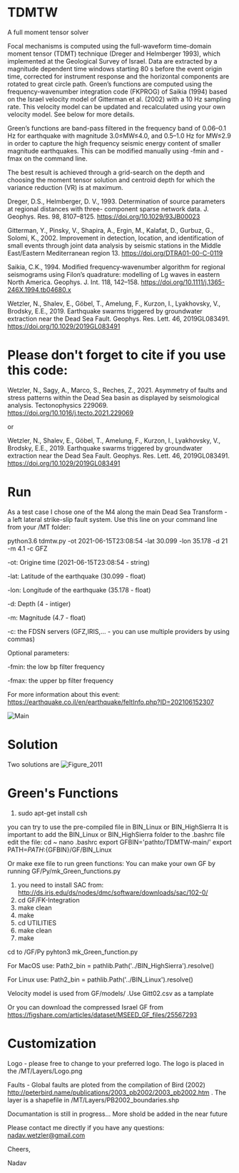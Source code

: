 # TDMTW
A full moment tensor solver

Focal mechanisms is computed using the full-waveform time-domain moment tensor (TDMT) technique (Dreger and Helmberger 1993), which implemented at the Geological Survey of Israel. Data are extracted by a magnitude dependent time windows starting 80 s before the event origin time, corrected for instrument response and the horizontal components are rotated to great circle path. Green’s functions are computed using the frequency-wavenumber integration code (FKPROG) of Saikia (1994) based on the Israel velocity model of Gitterman et al. (2002) with a 10 Hz sampling rate. This velocity model can be updated and recalculated using your own velocity model. See below for more details.

Green’s functions are band-pass filtered in the frequency band of 0.06–0.1 Hz for earthquake with magnitude 3.0≤MW≤4.0, and 0.5–1.0 Hz for MW≤2.9 in order to capture the high frequency seismic energy content of smaller magnitude earthquakes. This can be modified manually using -fmin and -fmax on the command line.

The best result is achieved through a grid-search on the depth and choosing the moment tensor solution and centroid depth for which the variance reduction (VR) is at maximum.  

Dreger, D.S., Helmberger, D. V., 1993. Determination of source parameters at regional distances with three- component sparse network data. J. Geophys. Res. 98, 8107–8125. https://doi.org/10.1029/93JB00023

Gitterman, Y., Pinsky, V., Shapira, A., Ergin, M., Kalafat, D., Gurbuz, G., Solomi, K., 2002. Improvement in detection, location, and identification of small events through joint data analysis by seismic stations in the Middle East/Eastern Mediterranean region 13. https://doi.org/DTRA01-00-C-0119

Saikia, C.K., 1994. Modified frequency‐wavenumber algorithm for regional seismograms using Filon’s quadrature: modelling of Lg waves in eastern North America. Geophys. J. Int. 118, 142–158. https://doi.org/10.1111/j.1365-246X.1994.tb04680.x

Wetzler, N., Shalev, E., Göbel, T., Amelung, F., Kurzon, I., Lyakhovsky, V., Brodsky, E.E., 2019. Earthquake swarms triggered by groundwater extraction near the Dead Sea Fault. Geophys. Res. Lett. 46, 2019GL083491. https://doi.org/10.1029/2019GL083491

# Please don't forget to cite if you use this code:
Wetzler, N., Sagy, A., Marco, S., Reches, Z., 2021. Asymmetry of faults and stress patterns within the Dead Sea basin as displayed by seismological analysis. Tectonophysics 229069. https://doi.org/10.1016/j.tecto.2021.229069

or

Wetzler, N., Shalev, E., Göbel, T., Amelung, F., Kurzon, I., Lyakhovsky, V., Brodsky, E.E., 2019. Earthquake swarms triggered by groundwater extraction near the Dead Sea Fault. Geophys. Res. Lett. 46, 2019GL083491. https://doi.org/10.1029/2019GL083491

# Run
 As a test case I chose one of the M4 along the main Dead Sea Transform - a left lateral strike-slip fault system.
 Use this line on your command line from your /MT folder:
 
 python3.6 tdmtw.py -ot 2021-06-15T23:08:54 -lat 30.099 -lon 35.178 -d 21 -m 4.1 -c GFZ
 
 -ot: Origine time (2021-06-15T23:08:54 - string)
 
 -lat: Latitude of the earthquake (30.099 - float)
 
 -lon: Longitude of the earthquake (35.178 - float)
 
 -d: Depth (4 - intiger)
 
 -m: Magnitude (4.7 - float)
 
 -c: the FDSN servers (GFZ,IRIS,... - you can use multiple providers by using commas)
 
 Optional parameters:
 
 -fmin: the low bp filter frequency
 
 -fmax: the upper bp filter frequency
 

 
 For more information about this event:
 https://earthquake.co.il/en/earthquake/feltInfo.php?ID=202106152307


![Main](https://user-images.githubusercontent.com/88764899/129444678-5f9478a5-4dad-4169-b254-eb3101704fe5.png)

# Solution
Two solutions are 
![Figure_2011](https://user-images.githubusercontent.com/88764899/129444688-54977b42-5c54-4845-a90a-ad0273cb503a.png)

# Green's Functions
1) sudo apt-get install csh

you can try to use the pre-compiled file in BIN_Linux or BIN_HighSierra
It is important to add the BIN_Linux or BIN_HighSierra folder to the .bashrc file
edit the file:
cd ~
nano .bashrc
export GFBIN='pathto/TDMTW-main/' 
export PATH=${PATH}:${GFBIN}/GF/BIN_Linux

Or make exe file to run green functions:
You can make your own GF by running GF/Py/mk_Green_functions.py

1) you need to install SAC from: http://ds.iris.edu/ds/nodes/dmc/software/downloads/sac/102-0/
2) cd GF/FK-Integration
3) make clean
4) make
5) cd UTILITIES
6) make clean
7) make


cd to /GF/Py
pyhton3 mk_Green_function.py 

For MacOS use:
Path2_bin = pathlib.Path('../BIN_HighSierra').resolve()

For Linux use:
Path2_bin = pathlib.Path('../BIN_Linux').resolve()

Velocity model is used from GF/models/ .Use Gitt02.csv as a tamplate

Or you can download the compressed Israel GF from 
https://figshare.com/articles/dataset/MSEED_GF_files/25567293

# Customization

Logo - please free to change to your preferred logo. The logo is placed in the /MT/Layers/Logo.png 

Faults - Global faults are ploted from the compilation of Bird (2002) http://peterbird.name/publications/2003_pb2002/2003_pb2002.htm . The layer is 
a shapefile in /MT/Layers/PB2002_boundaries.shp 

Documantation is still in progress... More shold be added in the near future

Please contact me directly if you have any questions: nadav.wetzler@gmail.com

Cheers,

Nadav

